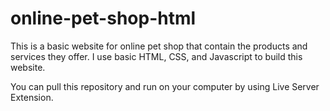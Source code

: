 # online-pet-shop-html
This is a basic website for online pet shop that contain the products and services they offer.
I use basic HTML, CSS, and Javascript  to build this website.

You can pull this repository and run on your computer by using Live Server Extension.
